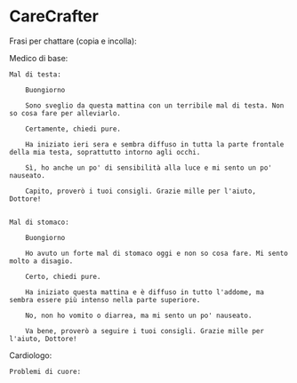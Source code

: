 # CareCrafter

Frasi per chattare (copia e incolla):

Medico di base:

    Mal di testa:
    
        Buongiorno 
        
        Sono sveglio da questa mattina con un terribile mal di testa. Non so cosa fare per alleviarlo.
    
        Certamente, chiedi pure.
    
        Ha iniziato ieri sera e sembra diffuso in tutta la parte frontale della mia testa, soprattutto intorno agli occhi.
    
        Sì, ho anche un po' di sensibilità alla luce e mi sento un po' nauseato.
        
        Capito, proverò i tuoi consigli. Grazie mille per l'aiuto, Dottore!


    Mal di stomaco:
  
        Buongiorno
    
        Ho avuto un forte mal di stomaco oggi e non so cosa fare. Mi sento molto a disagio.
    
        Certo, chiedi pure.
    
        Ha iniziato questa mattina e è diffuso in tutto l'addome, ma sembra essere più intenso nella parte superiore.
    
        No, non ho vomito o diarrea, ma mi sento un po' nauseato.
    
        Va bene, proverò a seguire i tuoi consigli. Grazie mille per l'aiuto, Dottore!


Cardiologo:

    Problemi di cuore:

        Buongiorno

        Ho avuto un'esperienza strana oggi e sono preoccupato per il mio cuore. Posso chiedere un consiglio?

        Sì, questa mattina ho avvertito un forte dolore al petto e mi sentivo mancare il respiro. Mi è durato per un po', ma poi è passato.

        No, non ho avuto altri sintomi oltre al dolore al petto e al respiro corto.

        Capito, farò così. Grazie per il consiglio, Dottore.


    Battito irregolare:
    
         Buongiorno

         Ho avuto un battito cardiaco irregolare di recente e sono preoccupato. Potresti darmi qualche consiglio?

         Si verificano principalmente quando sono sotto stress o dopo aver fatto esercizio. Non ho avuto altri sintomi particolari.

         Grazie per il consiglio, Dottore. Farò sicuramente attenzione e cercherò di ridurre lo stress.



Neurologo:

    problemi coordinamento:

       Buongiorno

       Negli ultimi giorni ho avuto dei problemi di coordinazione e mi sento debole in alcune parti del corpo. Cosa potrebbe essere?

       Si manifestano principalmente quando cammino o quando cerco di afferrare oggetti con le mani. Mi sento debole soprattutto nelle gambe e nelle braccia

       Grazie per il consiglio, dottore. Cercherò di riposare e prenderò in considerazione una visita dal neurologo.

    formicolii:

        Da un po' di tempo ho avuto dei formicolii persistenti nelle mani e nei piedi. Potrebbe essere qualcosa di serio?

        Si manifestano soprattutto di notte, e talvolta mi svegliano. Non sembrano essere associati a dolore, ma mi preoccupa che siano così persistenti.

        Grazie per il consiglio, MedicoBase. Mi recherò dal neurologo per una valutazione.


Ortopedico:

    Dolore al ginocchio:

        Buongiorno

        Ho avuto un dolore persistente al ginocchio nelle ultime settimane e non so cosa fare. Potresti darmi qualche consiglio?

        Il dolore è più intenso quando cammino o quando mi piego il ginocchio. Non ricordo di aver subito un infortunio, ma potrebbe essere legato all'attività fisica che faccio regolarmente.

        Grazie per il consiglio, dottore. Proverò a seguire i tuoi consigli e cercherò un ortopedico.


    Dolore alla schiena:

        Buongiorno

        Da qualche tempo ho avvertito un dolore persistente alla schiena, soprattutto nella parte bassa. Cosa potrebbe essere?

        Il dolore sembra peggiorare quando sto seduto per lungo tempo o quando mi piego in avanti. Non ho subito alcun trauma recente, ma il dolore è diventato sempre più fastidioso.

        Grazie per il consiglio, dottore. Proverò a seguire i tuoi suggerimenti e cercherò un ortopedico per una valutazione.



Radiologo:

    Parte scura:

        Buongiorno

        Ho appena ricevuto i risultati di una radiografia al polso e sembra che ci sia un'area di oscurità sospetta. Cosa potrebbe significare?

        Non ho subito nessun infortunio recente, ma ho avvertito dolore e rigidità al polso negli ultimi mesi. È possibile che ci sia qualche problema?

        Grazie per il consiglio, dottore. Fisso subito un appuntamento per una valutazione più dettagliata


    ombra polmonare:

        Buongiorno

        Ho recentemente eseguito una radiografia al torace e il referto indica la presenza di un'ombra polmonare. Cosa potrebbe significare?

        Sì, ho avuto una tosse persistente da qualche settimana e di tanto in tanto avverto respiro corto. È possibile che l'ombra polmonare sia correlata a questi sintomi?
         
        Grazie per il consiglio, Dottore. Fisso un appuntamento per una valutazione dettagliata.


Veterinario:

    Gatto non sta bene:

        Buongiorno

        Ho un gatto che sembra non stare bene da qualche giorno. Potresti darmi qualche consiglio?

        Sì, sembra meno attivo del solito e mangia meno. Inoltre, ha vomitato un paio di volte e sembra avere un po' di diarrea.

        Grazie per il consiglio, MedicoBase. Farò un appuntamento con il veterinario il prima possibile.

    Cane con zampa ferita:

        Buongiorno

        Il mio cane ha una ferita alla zampa e sembra dolorante. Cosa dovrei fare?

        Non sono sicuro di quando sia successo, ma sembra una ferita superficiale. Ho pulito la ferita e ho applicato un disinfettante, ma non sembra migliorare.

        Grazie per il consiglio, MedicoBase. Continuerò a monitorare la ferita e farò attenzione a eventuali segni di infezione.
